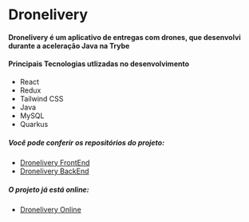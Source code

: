 # Dronelivery

#### Dronelivery é um aplicativo de entregas com drones, que desenvolvi durante a aceleração Java na Trybe

#### Principais Tecnologias utlizadas no desenvolvimento
- React
- Redux
- Tailwind CSS
- Java
- MySQL
- Quarkus

##### Você pode conferir os repositórios do projeto:
- <a href="https://github.com/IsaacMagno/dronefeeder">Dronelivery FrontEnd</a>
- <a href="https://github.com/IsaacMagno/dronefeeder-db">Dronelivery BackEnd</a>

##### O projeto já está online:
- <a href="https://dronefeederapp.herokuapp.com/">Dronelivery Online</a>
